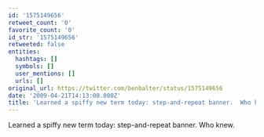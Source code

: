 ```yaml
---
id: '1575149656'
retweet_count: '0'
favorite_count: '0'
id_str: '1575149656'
retweeted: false
entities:
  hashtags: []
  symbols: []
  user_mentions: []
  urls: []
original_url: https://twitter.com/benbalter/status/1575149656
date: '2009-04-21T14:13:00.000Z'
title: 'Learned a spiffy new term today: step-and-repeat banner.  Who knew.'
---
```


Learned a spiffy new term today: step-and-repeat banner.  Who knew.